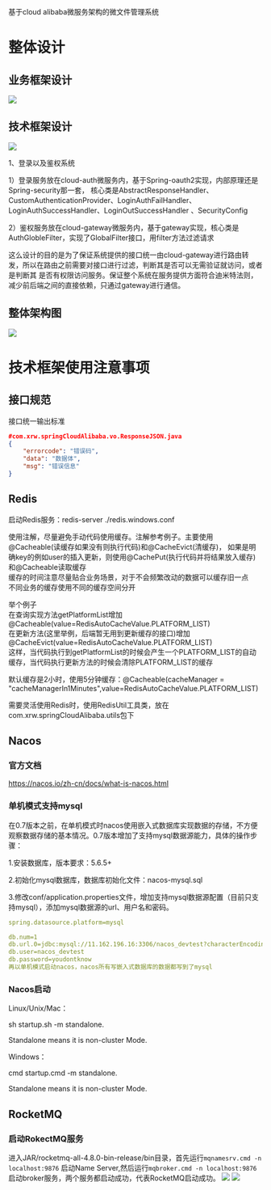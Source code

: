 基于cloud alibaba微服务架构的微文件管理系统

# 整体设计

## 业务框架设计
<img src="IMG/业务框架设计.jpg" width=""/>

## 技术框架设计
<img src="IMG/微文件管理-技术框架设计.jpg"/>

1、登录以及鉴权系统

1）登录服务放在cloud-auth微服务内，基于Spring-oauth2实现，内部原理还是Spring-security那一套，
核心类是AbstractResponseHandler、CustomAuthenticationProvider、LoginAuthFailHandler、LoginAuthSuccessHandler、LoginOutSuccessHandler
、SecurityConfig

2）鉴权服务放在cloud-gateway微服务内，基于gateway实现，核心类是AuthGlobleFilter，实现了GlobalFilter接口，用filter方法过滤请求

这么设计的目的是为了保证系统提供的接口统一由cloud-gateway进行路由转发，所以在路由之前需要对接口进行过滤，判断其是否可以无需验证就访问，或者是判断其
是否有权限访问服务。保证整个系统在服务提供方面符合迪米特法则，减少前后端之间的直接依赖，只通过gateway进行通信。

## 整体架构图
<img src="IMG/微文件管理系统整体架构图.jpg"/>

# 技术框架使用注意事项
## 接口规范
接口统一输出标准
```json
#com.xrw.springCloudAlibaba.vo.ResponseJSON.java
{
    "errorcode": "错误码",
    "data": "数据体",
    "msg": "错误信息"
}
```

## Redis
启动Redis服务：redis-server ./redis.windows.conf

使用注解，尽量避免手动代码使用缓存。注解参考例子。主要使用@Cacheable(读缓存如果没有则执行代码)和@CacheEvict(清缓存)， 
如果是明确key的例如user的插入更新，则使用@CachePut(执行代码并将结果放入缓存)和@Cacheable读取缓存  
缓存的时间注意尽量贴合业务场景，对于不会频繁改动的数据可以缓存旧一点  
不同业务的缓存使用不同的缓存空间分开  

举个例子  
在查询实现方法getPlatformList增加@Cacheable(value=RedisAutoCacheValue.PLATFORM_LIST)  
在更新方法(这里举例，后端暂无用到更新缓存的接口)增加@CacheEvict(value=RedisAutoCacheValue.PLATFORM_LIST)  
这样，当代码执行到getPlatformList的时候会产生一个PLATFORM_LIST的自动缓存，当代码执行更新方法的时候会清除PLATFORM_LIST的缓存  

默认缓存是2小时，使用5分钟缓存：@Cacheable(cacheManager = "cacheManagerIn1Minutes",value=RedisAutoCacheValue.PLATFORM_LIST)

需要灵活使用Redis时，使用RedisUtil工具类，放在com.xrw.springCloudAlibaba.utils包下
## Nacos

### 官方文档
  https://nacos.io/zh-cn/docs/what-is-nacos.html


### 单机模式支持mysql
  在0.7版本之前，在单机模式时nacos使用嵌入式数据库实现数据的存储，不方便观察数据存储的基本情况。0.7版本增加了支持mysql数据源能力，具体的操作步骤：

  1.安装数据库，版本要求：5.6.5+

  2.初始化mysql数据库，数据库初始化文件：nacos-mysql.sql

  3.修改conf/application.properties文件，增加支持mysql数据源配置（目前只支持mysql），添加mysql数据源的url、用户名和密码。
  ```yaml
  spring.datasource.platform=mysql
  
  db.num=1
  db.url.0=jdbc:mysql://11.162.196.16:3306/nacos_devtest?characterEncoding=utf8&connectTimeout=1000&socketTimeout=3000&autoReconnect=true
  db.user=nacos_devtest
  db.password=youdontknow
  再以单机模式启动nacos，nacos所有写嵌入式数据库的数据都写到了mysql
  ```
### Nacos启动
  Linux/Unix/Mac：

  sh startup.sh -m standalone.

  Standalone means it is non-cluster Mode. 

  Windows：

  cmd startup.cmd -m standalone.

  Standalone means it is non-cluster Mode. 

## RocketMQ

### 启动RokectMQ服务
进入JAR/rocketmq-all-4.8.0-bin-release/bin目录，首先运行```mqnamesrv.cmd -n localhost:9876```
启动Name Server,然后运行```mqbroker.cmd -n localhost:9876```启动broker服务，两个服务都启动成功，代表RocketMQ启动成功。
<img src="IMG/image-20211115141717126.png"/>
<img src="IMG/image-20211115141902811.png"/>

